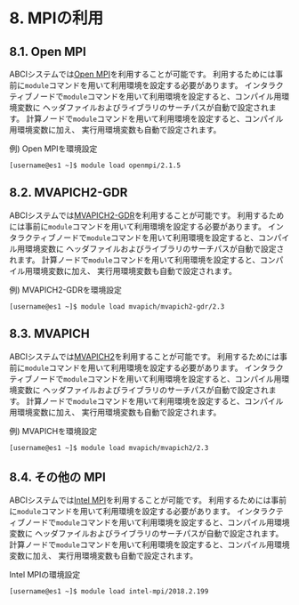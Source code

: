 # 8. MPIの利用

## 8.1. Open MPI
ABCIシステムでは[Open MPI](https://www.open-mpi.org/)を利用することが可能です。
利用するためには事前に`module`コマンドを用いて利用環境を設定する必要があります。
インタラクティブノードで`module`コマンドを用いて利用環境を設定すると、コンパイル用環境変数に
ヘッダファイルおよびライブラリのサーチパスが自動で設定されます。
計算ノードで`module`コマンドを用いて利用環境を設定すると、コンパイル用環境変数に加え、
実行用環境変数も自動で設定されます。

例) Open MPIを環境設定

```
[username@es1 ~]$ module load openmpi/2.1.5
```

## 8.2. MVAPICH2-GDR

ABCIシステムでは[MVAPICH2-GDR](http://mvapich.cse.ohio-state.edu/)を利用することが可能です。
利用するためには事前に`module`コマンドを用いて利用環境を設定する必要があります。
インタラクティブノードで`module`コマンドを用いて利用環境を設定すると、コンパイル用環境変数に
ヘッダファイルおよびライブラリのサーチパスが自動で設定されます。
計算ノードで`module`コマンドを用いて利用環境を設定すると、コンパイル用環境変数に加え、
実行用環境変数も自動で設定されます。

例) MVAPICH2-GDRを環境設定

```
[username@es1 ~]$ module load mvapich/mvapich2-gdr/2.3
```

## 8.3. MVAPICH

ABCIシステムでは[MVAPICH2](http://mvapich.cse.ohio-state.edu/)を利用することが可能です。
利用するためには事前に`module`コマンドを用いて利用環境を設定する必要があります。
インタラクティブノードで`module`コマンドを用いて利用環境を設定すると、コンパイル用環境変数に
ヘッダファイルおよびライブラリのサーチパスが自動で設定されます。
計算ノードで`module`コマンドを用いて利用環境を設定すると、コンパイル用環境変数に加え、
実行用環境変数も自動で設定されます。

例) MVAPICHを環境設定

```
[username@es1 ~]$ module load mvapich/mvapich2/2.3
```

## 8.4. その他の MPI

ABCIシステムでは[Intel MPI](https://software.intel.com/en-us/intel-mpi-library)を利用することが可能です。
利用するためには事前に`module`コマンドを用いて利用環境を設定する必要があります。
インタラクティブノードで`module`コマンドを用いて利用環境を設定すると、コンパイル用環境変数に
ヘッダファイルおよびライブラリのサーチパスが自動で設定されます。
計算ノードで`module`コマンドを用いて利用環境を設定すると、コンパイル用環境変数に加え、
実行用環境変数も自動で設定されます。

Intel MPIの環境設定

```
[username@es1 ~]$ module load intel-mpi/2018.2.199
```
